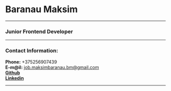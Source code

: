 # Baranau Maksim
***
### Junior Frontend Developer
***
### Contact Information:
**Phone:** +375256907439  
**E-m@il:** job.maksimbaranau.bm@gmail.com  
[**Github**](https://github.com/MobileMB)  
[**Linkedin**](https://www.linkedin.com/in/maksim-baranau-3b049122b/)
***